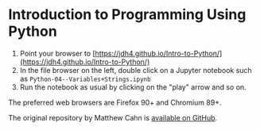# Introduction to Programming Using Python

1. Point your browser to [https://jdh4.github.io/Intro-to-Python/](https://jdh4.github.io/Intro-to-Python/)
2. In the file browser on the left, double click on a Jupyter notebook such as `Python-04--Variables+Strings.ipynb`
3. Run the notebook as usual by clicking on the "play" arrow and so on.

The preferred web browsers are Firefox 90+ and Chromium 89+.

The original repository by Matthew Cahn is [available on GitHub](https://github.com/mcahn/Intro-to-Python).
